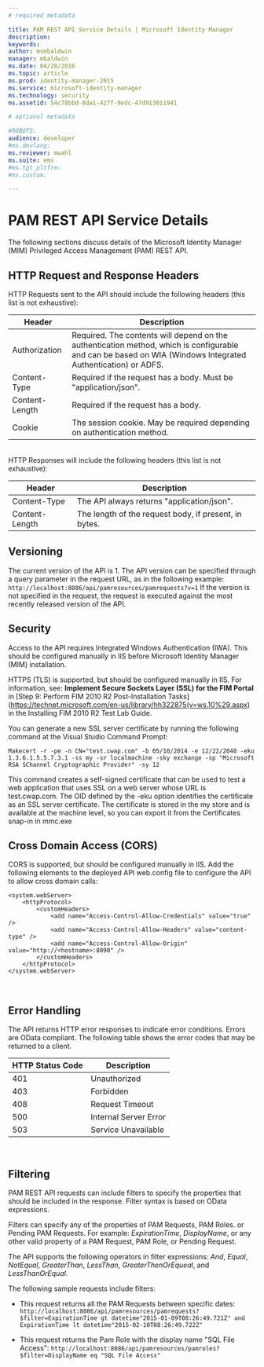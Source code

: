 ```yaml
---
# required metadata

title: PAM REST API Service Details | Microsoft Identity Manager
description:
keywords:
author: msmbaldwin
manager: mbaldwin
ms.date: 04/28/2016
ms.topic: article
ms.prod: identity-manager-2015
ms.service: microsoft-identity-manager
ms.technology: security
ms.assetid: 54c78bbd-8da1-42ff-9edc-47d913011941

# optional metadata

#ROBOTS:
audience: developer
#ms.devlang:
ms.reviewer: mwahl
ms.suite: ems
#ms.tgt_pltfrm:
#ms.custom:

---
```


# PAM REST API Service Details
The following sections discuss details of the Microsoft Identity Manager (MIM) Privileged Access Management (PAM) REST API.

## HTTP Request and Response Headers

HTTP Requests sent to the API should include the following headers (this list is not exhaustive):

Header | Description
-------|------------
Authorization | Required. The contents will depend on the authentication method, which is configurable and can be based on WIA (Windows Integrated Authentication) or ADFS.
Content-Type | Required if the request has a body. Must be "application/json".
Content-Length | Required if the request has a body. 
Cookie | The session cookie. May be required depending on authentication method.
<br/>
HTTP Responses will include the following headers (this list is  not exhaustive):

Header | Description
-------|------------
Content-Type | The API always returns "application/json".
Content-Length | The length of the request body, if present, in bytes.

## Versioning 
The current version of the API is 1. 
The API version can be specified through a query parameter in the request URL, as in the following example: `http://localhost:8086/api/pamresources/pamrequests?v=1`
If the version is not specified in the request, the request is executed against the most recently released version of the API. 

## Security 
Access to the API requires Integrated Windows Authentication (IWA). This should be configured manually in IIS before Microsoft Identity Manager (MIM) installation.

HTTPS (TLS) is supported, but should be configured manually in IIS. For information, see: **Implement Secure Sockets Layer (SSL) for the FIM Portal** in [Step 9: Perform FIM 2010 R2 Post-Installation Tasks](https://technet.microsoft.com/en-us/library/hh322875(v=ws.10%29.aspx) in the Installing FIM 2010 R2 Test Lab Guide. 

You can generate a new SSL server certificate by running the following command at the Visual Studio Command Prompt:
```
Makecert -r -pe -n CN="test.cwap.com" -b 05/10/2014 -e 12/22/2048 -eku 1.3.6.1.5.5.7.3.1 -ss my -sr localmachine -sky exchange -sp "Microsoft RSA SChannel Cryptographic Provider" -sy 12
```
 
This command creates a self-signed certificate that can be used to test a web application that uses SSL on a web server whose URL is test.cwap.com. The OID defined by the -eku option identifies the certificate as an SSL server certificate. The certificate is stored in the my store and is available at the machine level, so you can export it from the Certificates snap-in in mmc.exe

## Cross Domain Access (CORS) 
CORS is supported, but should be configured manually in IIS. Add the following elements to the deployed API web.config file to configure the API to allow cross domain calls: 

```
<system.webServer>       
    <httpProtocol> 
        <customHeaders> 
            <add name="Access-Control-Allow-Credentials" value="true"  /> 
            <add name="Access-Control-Allow-Headers" value="content-type" /> 
            <add name="Access-Control-Allow-Origin" value="http://<hostname>:8090" /> 
        </customHeaders> 
    </httpProtocol> 
</system.webServer> 
```
<br/>

## Error Handling 
The API returns HTTP error responses to indicate error conditions. Errors are OData compliant. The following table shows the error codes that may be returned to a client.

HTTP Status Code | Description
-----------------|------------
401 | Unauthorized 
403 | Forbidden 
408 | Request Timeout   
500 | Internal Server Error 
503 | Service Unavailable 
<br/>

## Filtering 
PAM REST API requests can include filters to specify the properties that should be included in the response. Filter syntax is based on OData expressions.

Filters can specify any of the properties of PAM Requests, PAM Roles. or Pending PAM Requests. For example: *ExpirationTime*, *DisplayName*, or any other valid property of a PAM Request, PAM Role, or Pending Request.

The API supports the following operators in filter expressions: *And*, *Equal*, *NotEqual*, *GreaterThan*, *LessThan*, *GreaterThenOrEqueal*, and *LessThanOrEqual*. 

The following sample requests include filters:

- This request returns all the PAM Requests between specific dates: `http://localhost:8086/api/pamresources/pamrequests?$filter=ExpirationTime gt datetime"2015-01-09T08:26:49.721Z" and ExpirationTime lt datetime"2015-02-10T08:26:49.722Z" `
 
- This request returns the Pam Role with the display name "SQL File Access": `http://localhost:8086/api/pamresources/pamroles?$filter=DisplayName eq "SQL File Access" `
